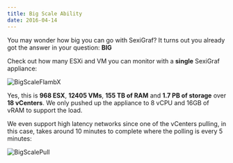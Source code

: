 ```yaml
---
title: Big Scale Ability
date: 2016-04-14
---
```



You may wonder how big you can go with SexiGraf? It turns out you already got the answer in your question: **BIG**

Check out how many ESXi and VM you can monitor with a **single** SexiGraf appliance:

![BigScaleFlambX](/img/BigScaleFlambX.png)

Yes, this is **968 ESX**, **12405 VMs**, **155 TB of RAM** and **1.7 PB of storage** over **18 vCenters**. We only pushed up the appliance to 8 vCPU and 16GB of vRAM to support the load.

We even support high latency networks since one of the vCenters pulling, in this case, takes around 10 minutes to complete where the polling is every 5 minutes:

![BigScalePull](/img/BigScalePull.png)
